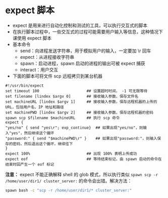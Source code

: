# expect 脚本

- expect 是用来进行自动化控制和测试的工具，可以执行交互式的脚本
- 在执行脚本过程中，一些交互式的过程可能需要用户输入等信息，这种情况下课使用 expect 脚本
- 基本命令
  - send：向进程发送字符串，用于模拟用户的输入，一定要加 \r 回车
  - expect：从进程接收字符串
  - spawn：启动进程，spawn 启动的进程的输出可被 expect 捕获
  - interact：用户交互
- 下面的脚本可将文件 scp 远程拷贝到某台机器

```shell
#!/usr/bin/expect
set timeout 100                     ## 设置超时时间， -1 可无限等待
set filename [lindex $argv 0]       ## 接收输入参数，保存文件名
set machineURL [lindex $argv 1]     ## 接收输入参数，保存远程机器的上传的 URL，包括用户名，IP 地址和路径
set machinePWD [lindex $argv 2]     ## 接收输入参数，保存远程机器的密码
spawn scp $filename $machineURL     ## 执行 scp 命令
expect {
"yes/no" { send "yes\r"; exp_continue}  ## 如果出现"yes/no"，则输入"yes"，然后继续这个循环
"password:" { send "$machinePWD\r" }    ## 如果出现"password:"，则输入保存的密码，然后退出这个循环，继续往下
}
expect 100%                         ## 出现 100% 表明上传成功
expect eof                          ## 等待结束标记，由 spawn 启动的命令在结束时回产生一个 eof 标记
```

**注意：** expect 不能正确解释 shell 的 glob 模式，所以执行类似 `spawn scp -r /home/user/dir1/ cluster_server:` 的命令会出错。解决方法：

```sh
spawn bash -c "scp -r /home/user/dir1/* cluster_server:"
```
